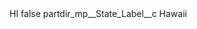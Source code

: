 <?xml version="1.0" encoding="UTF-8"?>
<CustomMetadata xmlns="http://soap.sforce.com/2006/04/metadata" xmlns:xsi="http://www.w3.org/2001/XMLSchema-instance" xmlns:xsd="http://www.w3.org/2001/XMLSchema">
    <label>HI</label>
    <protected>false</protected>
    <values>
        <field>partdir_mp__State_Label__c</field>
        <value xsi:type="xsd:string">Hawaii</value>
    </values>
</CustomMetadata>
